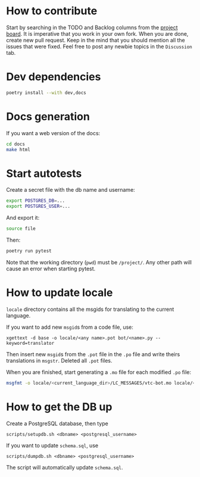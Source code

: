 # How to contribute
Start by searching in the TODO and Backlog columns from the [project board](https://github.com/users/Debianov/projects/2). It is imperative that 
you work in your own fork.
When you are done, create new pull request. Keep in the mind that you should mention all the issues that were fixed.
Feel free to post any newbie topics in the `Discussion` tab.
# Dev dependencies
```sh
poetry install --with dev,docs
```
# Docs generation
If you want a web version of the docs:
```sh
cd docs
make html
```
# Start autotests
Create a secret file with the db name and username:
```sh
export POSTGRES_DB=...
export POSTGRES_USER=...
```
And export it:
```sh
source file
```
Then:
```sh
poetry run pytest
```
Note that the working directory (`pwd`) must be `/project/`. Any other path will cause an error when starting pytest. 
# How to update locale
`locale` directory contains all the msgids for translating to the current language.

If you want to add new `msgid`s from a code file, use:
```shell
xgettext -d base -o locale/<any name>.pot bot/<name>.py --keyword=translator
```
Then insert new `msgid`s from the `.pot` file in the `.po` file and write theirs translations in `msgstr`.
Deleted all `.pot` files.

When you are finished, start generating a `.mo` file for each modified `.po` file:
```sh
msgfmt -o locale/<current_language_dir>/LC_MESSAGES/vtc-bot.mo locale/<current_language_dir>/LC_MESSAGES/vtc-bot.po"
```
# How to get the DB up
Create a PostgreSQL database, then type
```shell
scripts/setupdb.sh <dbname> <postgresql_username>
```
If you want to update `schema.sql`, use
```shell
scripts/dumpdb.sh <dbname> <postgresql_username>
```
The script will automatically update `schema.sql`.
